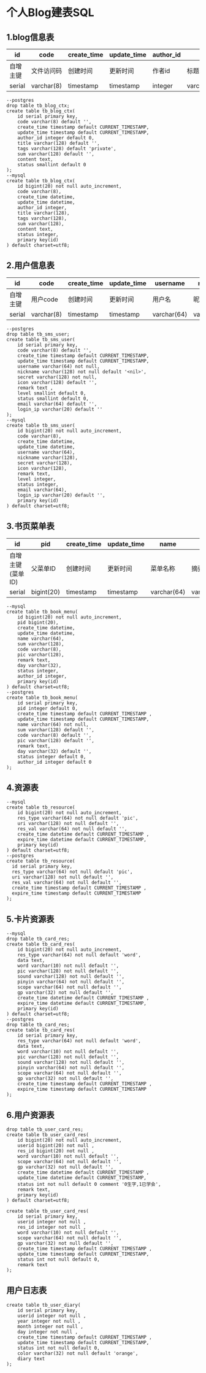 #  个人Blog建表SQL
##  1.blog信息表

id | code | create_time | update_time | author_id | title | tags | sum | content | status 
---|---|---|---|---|---|---|---|---|---
自增主键 | 文件访问码 |创建时间|更新时间|作者id|标题|标签|摘要|md内容|状态
serial | varchar(8) | timestamp | timestamp | integer|varchar(128)|varchar(128)|varchar(128)|text|smallint

```
--postgres
drop table tb_blog_ctx;
create table tb_blog_ctx(
    id serial primary key,
    code varchar(8) default '',
    create_time timestamp default CURRENT_TIMESTAMP,
    update_time timestamp default CURRENT_TIMESTAMP,
    author_id integer default 0,
    title varchar(128) default '',
    tags varchar(128) default 'private',
    sum varchar(128) default '',
    content text,
    status smallint default 0
);
--mysql
create table tb_blog_ctx(
    id bigint(20) not null auto_increment,
    code varchar(8),
    create_time datetime,
    update_time datetime,
    author_id integer,
    title varchar(128),
    tags varchar(128),
    sum varchar(128),
    content text,
    status integer,
    primary key(id)
) default charset=utf8;
```

## 2.用户信息表

id | code | create_time | update_time | username | nickname | secret | icon | remark | level | status 
---|---|---|---|---|---|---|---|---|---|--
自增主键 | 用户code |创建时间|更新时间|用户名|昵称|密钥|头像|备注状态|用户级别|状态
serial | varchar(8) | timestamp | timestamp | varchar(64)|varchar(128)|varchar(128)|varchar(128)|text|smallint|smallint

```
--postgres
drop table tb_sms_user;
create table tb_sms_user(
    id serial primary key,
    code varchar(8) default '',
    create_time timestamp default CURRENT_TIMESTAMP,
    update_time timestamp default CURRENT_TIMESTAMP,
    username varchar(64) not null,
    nickname varchar(128) not null default '<nil>',
    secret varchar(128) not null,
    icon varchar(128) default '',
    remark text ,
    level smallint default 0,
    status smallint default 0,
    email varchar(64) default '',
    login_ip varchar(20) default ''
);
--mysql
create table tb_sms_user(
    id bigint(20) not null auto_increment,
    code varchar(8),
    create_time datetime,
    update_time datetime,
    username varchar(64),
    nickname varchar(128),
    secret varchar(128),
    icon varchar(128),
    remark text,
    level integer,
    status integer,
    email varchar(64),
    login_ip varchar(20) default '',
    primary key(id)
) default charset=utf8;
```

## 3.书页菜单表
id | pid | create_time | update_time | name | sum | code | pic | remark | day | status 
---|---|---|---|---|---|---|---|---|---|--
自增主键(菜单ID) | 父菜单ID |创建时间|更新时间|菜单名称|摘要|访问码|刊页图片|备注状态|发布日期|状态
serial | bigint(20) | timestamp | timestamp | varchar(64)|varchar(128)|varchar(8)|varchar(128)|text|varchar(32)|smallint

```
--mysql
create table tb_book_menu(
    id bigint(20) not null auto_increment,
    pid bigint(20),
    create_time datetime,
    update_time datetime,
    name varchar(64),
    sum varchar(128),
    code varchar(8),
    pic varchar(128),
    remark text,
    day varchar(32),
    status integer,
    author_id integer,
    primary key(id)
) default charset=utf8;
--postgres
create table tb_book_menu(
    id serial primary key,
    pid integer default 0,
    create_time timestamp default CURRENT_TIMESTAMP ,
    update_time timestamp default CURRENT_TIMESTAMP,
    name varchar(64) not null,
    sum varchar(128) default '',
    code varchar(8) default '',
    pic varchar(128) default '',
    remark text,
    day varchar(32) default '',
    status integer default 0,
    author_id integer default 0
);
```

## 4.资源表

```
--mysql
create table tb_resource(
    id bigint(20) not null auto_increment,
    res_type varchar(64) not null default 'pic',
    uri varchar(128) not null default '',
    res_val varchar(64) not null default '',
    create_time datetime default CURRENT_TIMESTAMP ,
    expire_time datetime default CURRENT_TIMESTAMP,
    primary key(id)
) default charset=utf8;
--postgres
create table tb_resource(
  id serial primary key,
  res_type varchar(64) not null default 'pic',
  uri varchar(128) not null default '',
  res_val varchar(64) not null default '',
  create_time timestamp default CURRENT_TIMESTAMP ,
  expire_time timestamp default CURRENT_TIMESTAMP
);
```

## 5.卡片资源表
```
--mysql
drop table tb_card_res;
create table tb_card_res(
    id bigint(20) not null auto_increment,
    res_type varchar(64) not null default 'word',
    data text,
    word varchar(10) not null default '',
    pic varchar(128) not null default '',
    sound varchar(128) not null default '',
    pinyin varchar(64) not null default '',
    scope varchar(64) not null default '',
    gp varchar(32) not null default '',
    create_time datetime default CURRENT_TIMESTAMP ,
    expire_time datetime default CURRENT_TIMESTAMP,
    primary key(id)
) default charset=utf8;
--postgres
drop table tb_card_res;
create table tb_card_res(
    id serial primary key,
    res_type varchar(64) not null default 'word',
    data text,
    word varchar(10) not null default '',
    pic varchar(128) not null default '',
    sound varchar(128) not null default '',
    pinyin varchar(64) not null default '',
    scope varchar(64) not null default '',
    gp varchar(32) not null default '',
    create_time timestamp default CURRENT_TIMESTAMP ,
    expire_time timestamp default CURRENT_TIMESTAMP
);
```

## 6.用户资源表
```
drop table tb_user_card_res;
create table tb_user_card_res(
    id bigint(20) not null auto_increment,
    userid bigint(20) not null ,
    res_id bigint(20) not null ,
    word varchar(10) not null default '',
    scope varchar(64) not null default '',
    gp varchar(32) not null default '',
    create_time datetime default CURRENT_TIMESTAMP ,
    update_time datetime default CURRENT_TIMESTAMP,
    status int not null default 0 comment '0生字,1已学会',
    remark text,
    primary key(id)
) default charset=utf8;

create table tb_user_card_res(
    id serial primary key,
    userid integer not null ,
    res_id integer not null ,
    word varchar(10) not null default '',
    scope varchar(64) not null default '',
    gp varchar(32) not null default '',
    create_time timestamp default CURRENT_TIMESTAMP ,
    update_time timestamp default CURRENT_TIMESTAMP,
    status int not null default 0,
    remark text
);
```

## 用户日志表
```
create table tb_user_diary(
    id serial primary key,
    userid integer not null ,
    year integer not null ,
    month integer not null ,
    day integer not null ,
    create_time timestamp default CURRENT_TIMESTAMP ,
    update_time timestamp default CURRENT_TIMESTAMP,
    status int not null default 0,
    color varchar(32) not null default 'orange',
    diary text
);
```
